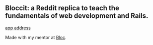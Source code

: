 ## Bloccit: a Reddit replica to teach the fundamentals of web development and Rails.

[app address](https://jf-bloccit.herokuapp.com/)

Made with my mentor at [Bloc](http://bloc.io).
